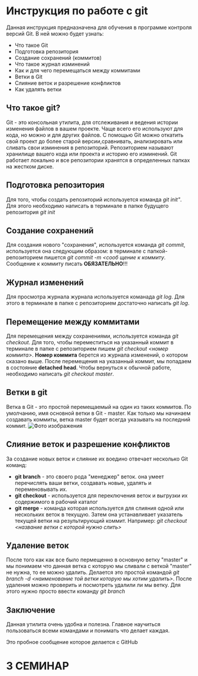 # Инструкция по работе с git
Данная инструкция предназначена для обучения в программе контроля версий Git. В ней можно будет узнать:
- Что такое Git 
- Подготовка репозитория 
- Создание сохранений (коммитов)
- Что такое журнал изминений 
- Как и для чего перемещаться между коммитами 
- Ветки в Git 
- Слияние веток и разрешение конфликтов 
- Как удалять ветки 

## Что такое git?
Git - это консольная утилита, для отслеживания и ведения истории изменения файлов в вашем проекте. Чаще всего его используют для кода, но можно и для других файлов. 
С помощью Git можно откатить свой проект до более старой версии,сравнивать, анализировать или сливать свои изминения в репозиторий.
Репозиторием называют хранилище вашего кода или проекта и историю его изминений. Git работает локально и все репозитории хранятся в определенных папках на жестком диске.

## Подготовка репозитория 
Для того, чтобы создать репозиторий используется команда *git init"*. Для этого необходимо написать в терминале в папке будущего репозитория *git init*


## Создание сохранений 
Для создания нового "сохранения", используется команда *git commit*, используется она следующим образом: в терминале с папкой-репозиторием пишется *git commit -m <сооб
щение к коммиту*. Сообщение к коммиту писать **ОБЯЗАТЕЛЬНО**!!!

## Журнал изменений

Для просмотра журнала журнала используется команада *git log*. Для этого в терминале в папке с репозиторием достаточно написать *git log*.  

## Перемещение между коммитами 
Для перемещения между сохранениями, используется команда *git checkout*. Для того, чтобы переместиться на указанный коммит в терминале в папке с репозиторием пишем *git checkout <номер коммита>*. **Номер коммита** берется из журнала изменений, о котором сказано выше. После перемещения на указанный коммит, мы попадаем в состояние **detached head**. Чтобы вернуться к обычной работе, необходимо написать *git checkout master*. 

## Ветки в git 

Ветка в Git - это простой перемещаемый на один из таких коммитов. По умолчанию, имя основной ветки в Git - master. Как только мы начинаем создавать коммиты, ветка master будет всегда указывать на последний коммит.
![Фото изображения](https://i0.wp.com/dimlix.com/wp-content/uploads/2019/10/branches.jpeg?ssl=1)


## Слияние веток и разрешение конфликтов 
За создание новых веток и слияние их воедино отвечает несколько Git команд:   
- **git branch** - это своего рода "менеджер" веток. она умеет перечислять ваши ветки, создавать новые, удалять и переменовывать их. 
- **git checkout** - используется для переключения веток и выгрузки их содержимого в рабочий каталог 
- **git merge** - команда которая используется для слияния одной или нескольких веток в текущую. Затем она устанавливает указатель текущей ветки на результирующий коммит. Например: *git checkout <название ветки с которой нужно слить>*


## Удаление веток 
После того как как все было пермещенно в основную ветку "master" и мы понимаем что данная ветка с которую мы сливали с веткой "master" не нужна, то ее можно удалить. Делается это простой командой *git branch -d <наименование той ветки которую мы хотим удалить>*. 
После удаления можно проверить и посмотреть удалили ли мы ветку. Для этого нужно просто ввести команду *git branch* 

## Заключение 
Данная утилита очень удобна и полезна. Главное научиться пользоваться всеми командами и понимать что делает каждая. 

Это пробное сообщение которое делается с GitHub
# 3 СЕМИНАР
